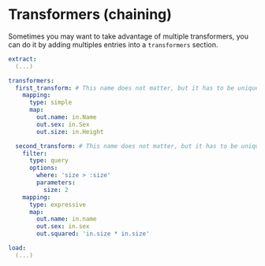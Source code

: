 # Transformers (chaining)

Sometimes you may want to take advantage of multiple transformers, 
you can do it by adding multiples entries into a `transformers` section. 

```yaml
extract:
  (...)

transformers:
  first_transform: # This name does not matter, but it has to be unique
    mapping:
      type: simple
      map:
        out.name: in.Name
        out.sex: in.Sex
        out.size: in.Height

  second_transform: # This name does not matter, but it has to be unique
    filter:
      type: query
      options:
        where: 'size > :size'
        parameters:
          size: 2
    mapping:
      type: expressive
      map:
        out.name: in.name
        out.sex: in.sex
        out.squared: 'in.size * in.size'

load:
  (...)
```
